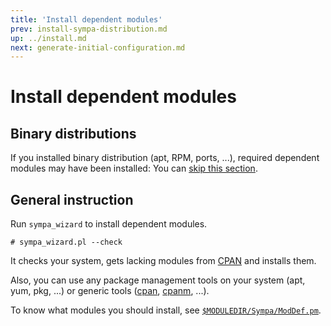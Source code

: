 ```yaml
---
title: 'Install dependent modules'
prev: install-sympa-distribution.md
up: ../install.md
next: generate-initial-configuration.md
---
```


Install dependent modules
=========================

Binary distributions
--------------------

If you installed binary distribution (apt, RPM, ports, ...), required
dependent modules may have been installed: You can
[skip this section](generate-initial-configuration.md).

General instruction
-------------------

Run ``sympa_wizard`` to install dependent modules.
```
# sympa_wizard.pl --check
```
It checks your system, gets lacking modules from [CPAN](https://www.cpan.org/) and installs them.

Also, you can use any package management tools on your system (apt, yum, pkg, ...) or generic tools ([cpan](http://perldoc.perl.org/cpan.html), [cpanm](https://metacpan.org/pod/distribution/App-cpanminus/bin/cpanm), ...).

To know what modules you should install,
see [``$MODULEDIR/Sympa/ModDef.pm``](../man/Sympa-ModDef.3.md).


